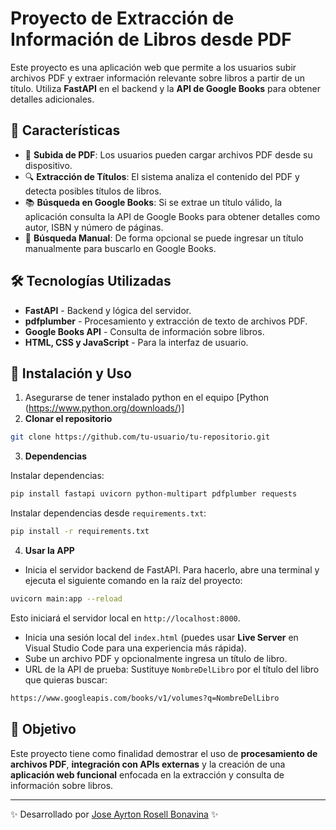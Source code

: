 # Proyecto de Extracción de Información de Libros desde PDF

Este proyecto es una aplicación web que permite a los usuarios subir archivos PDF y extraer información relevante sobre libros a partir de un título. Utiliza **FastAPI** en el backend y la **API de Google Books** para obtener detalles adicionales.

## 🚀 Características

- 📄 **Subida de PDF**: Los usuarios pueden cargar archivos PDF desde su dispositivo.
- 🔍 **Extracción de Títulos**: El sistema analiza el contenido del PDF y detecta posibles títulos de libros.
- 📚 **Búsqueda en Google Books**: Si se extrae un título válido, la aplicación consulta la API de Google Books para obtener detalles como autor, ISBN y número de páginas.
- 📝 **Búsqueda Manual**: De forma opcional se puede ingresar un título manualmente para buscarlo en Google Books.

## 🛠️ Tecnologías Utilizadas

- **FastAPI** - Backend y lógica del servidor.
- **pdfplumber** - Procesamiento y extracción de texto de archivos PDF.
- **Google Books API** - Consulta de información sobre libros.
- **HTML, CSS y JavaScript** - Para la interfaz de usuario.

## 📌 Instalación y Uso
1. Asegurarse de tener instalado python en el equipo
[Python (https://www.python.org/downloads/)]
3. **Clonar el repositorio**

```bash
git clone https://github.com/tu-usuario/tu-repositorio.git
```

3. **Dependencias**

Instalar dependencias:

```bash
pip install fastapi uvicorn python-multipart pdfplumber requests
```

Instalar dependencias desde `requirements.txt`:

```bash
pip install -r requirements.txt
```

4. **Usar la APP**

- Inicia el servidor backend de FastAPI. Para hacerlo, abre una terminal y ejecuta el siguiente comando en la raíz del proyecto:

```bash
uvicorn main:app --reload
```

Esto iniciará el servidor local en `http://localhost:8000`.

- Inicia una sesión local del `index.html` (puedes usar **Live Server** en Visual Studio Code para una experiencia más rápida).
- Sube un archivo PDF y opcionalmente ingresa un título de libro.
- URL de la API de prueba: Sustituye `NombreDelLibro` por el título del libro que quieras buscar:

```bash
https://www.googleapis.com/books/v1/volumes?q=NombreDelLibro
```

## 🎯 Objetivo

Este proyecto tiene como finalidad demostrar el uso de **procesamiento de archivos PDF**, **integración con APIs externas** y la creación de una **aplicación web funcional** enfocada en la extracción y consulta de información sobre libros.

---

✨ Desarrollado por [Jose Ayrton Rosell Bonavina](https://github.com/joss0102) ✨
